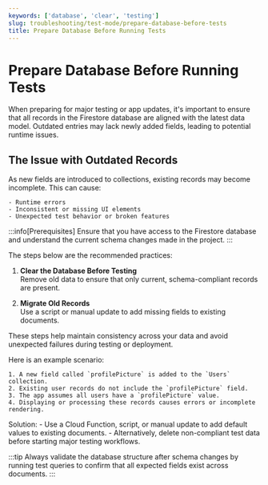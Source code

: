 ```yaml
---
keywords: ['database', 'clear', 'testing']
slug: troubleshooting/test-mode/prepare-database-before-tests
title: Prepare Database Before Running Tests
---
```


# Prepare Database Before Running Tests

When preparing for major testing or app updates, it's important to ensure that all records in the Firestore database are aligned with the latest data model. Outdated entries may lack newly added fields, leading to potential runtime issues.

## The Issue with Outdated Records

As new fields are introduced to collections, existing records may become incomplete. This can cause:

    - Runtime errors
    - Inconsistent or missing UI elements
    - Unexpected test behavior or broken features

:::info[Prerequisites]
Ensure that you have access to the Firestore database and understand the current schema changes made in the project.
:::

The steps below are the recommended practices:
1. **Clear the Database Before Testing**  
   Remove old data to ensure that only current, schema-compliant records are present.

2. **Migrate Old Records**  
   Use a script or manual update to add missing fields to existing documents.

These steps help maintain consistency across your data and avoid unexpected failures during testing or deployment.

Here is an example scenario:

    1. A new field called `profilePicture` is added to the `Users` collection.
    2. Existing user records do not include the `profilePicture` field.
    3. The app assumes all users have a `profilePicture` value.
    4. Displaying or processing these records causes errors or incomplete rendering.

Solution:
    - Use a Cloud Function, script, or manual update to add default values to existing documents.
    - Alternatively, delete non-compliant test data before starting major testing workflows.

:::tip
Always validate the database structure after schema changes by running test queries to confirm that all expected fields exist across documents.
:::